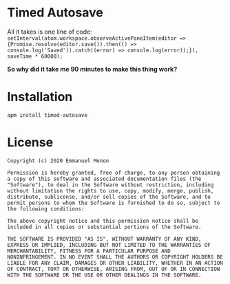 # Timed Autosave
All it takes is one line of code: `setInterval(atom.workspace.observeActivePaneItem(editor => {Promise.resolve(editor.save()).then(() => console.log('Saved')).catch((error) => console.log(error));}), saveTime * 60000);`

**So why did it take me 90 minutes to make this thing work?**

# Installation
```apm install timed-autosave```

# License
```
Copyright (c) 2020 Emmanuel Menon

Permission is hereby granted, free of charge, to any person obtaining
a copy of this software and associated documentation files (the
"Software"), to deal in the Software without restriction, including
without limitation the rights to use, copy, modify, merge, publish,
distribute, sublicense, and/or sell copies of the Software, and to
permit persons to whom the Software is furnished to do so, subject to
the following conditions:

The above copyright notice and this permission notice shall be
included in all copies or substantial portions of the Software.

THE SOFTWARE IS PROVIDED "AS IS", WITHOUT WARRANTY OF ANY KIND,
EXPRESS OR IMPLIED, INCLUDING BUT NOT LIMITED TO THE WARRANTIES OF
MERCHANTABILITY, FITNESS FOR A PARTICULAR PURPOSE AND
NONINFRINGEMENT. IN NO EVENT SHALL THE AUTHORS OR COPYRIGHT HOLDERS BE
LIABLE FOR ANY CLAIM, DAMAGES OR OTHER LIABILITY, WHETHER IN AN ACTION
OF CONTRACT, TORT OR OTHERWISE, ARISING FROM, OUT OF OR IN CONNECTION
WITH THE SOFTWARE OR THE USE OR OTHER DEALINGS IN THE SOFTWARE.
```
